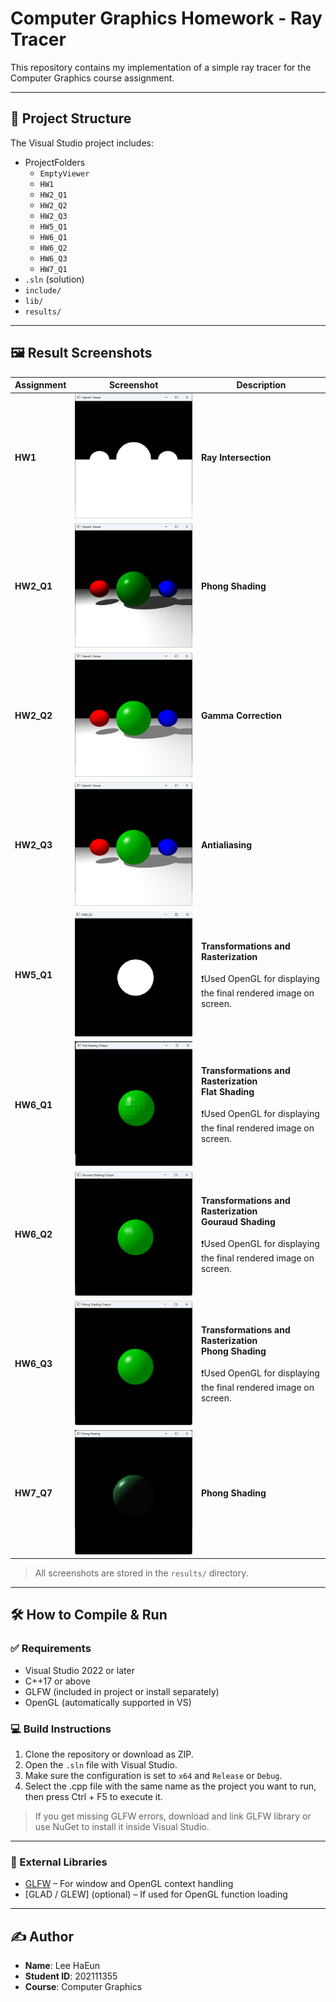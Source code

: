 # Computer Graphics Homework - Ray Tracer

This repository contains my implementation of a simple ray tracer for the Computer Graphics course assignment.

---

## 📁 Project Structure

The Visual Studio project includes:

- ProjectFolders
  - `EmptyViewer`
  - `HW1`
  - `HW2_Q1`
  - `HW2_Q2`
  - `HW2_Q3`
  - `HW5_Q1`
  - `HW6_Q1`
  - `HW6_Q2`
  - `HW6_Q3`
  - `HW7_Q1`
- `.sln` (solution)
- `include/`
- `lib/`
- `results/`

---

## 🖼 Result Screenshots


| Assignment | Screenshot | Description |
|------------|------------|-------------|
| **HW1**    | ![](results/HW1.png)     | **Ray Intersection** |
| **HW2_Q1** | ![](results/HW2_Q1.png)  | **Phong Shading** |
| **HW2_Q2** | ![](results/HW2_Q2.png)  | **Gamma Correction** |
| **HW2_Q3** | ![](results/HW2_Q3.png)  | **Antialiasing** |
| **HW5_Q1** | ![](results/HW5_Q1.png)  | **Transformations and Rasterization**<br><br>❗Used OpenGL for displaying the final rendered image on screen. |
| **HW6_Q1** | ![](results/HW6_Q1.png)  | **Transformations and Rasterization**<br>**Flat Shading**<br><br>❗Used OpenGL for displaying the final rendered image on screen. |
| **HW6_Q2** | ![](results/HW6_Q2.png)  | **Transformations and Rasterization**<br>**Gouraud Shading**<br><br>❗Used OpenGL for displaying the final rendered image on screen. |
| **HW6_Q3** | ![](results/HW6_Q3.png)  | **Transformations and Rasterization**<br>**Phong Shading**<br><br>❗Used OpenGL for displaying the final rendered image on screen. |
| **HW7_Q7** | ![](results/HW7_Q1.png)  | **Phong Shading** |

> All screenshots are stored in the `results/` directory.

---

## 🛠 How to Compile & Run

### ✅ Requirements

- Visual Studio 2022 or later
- C++17 or above
- GLFW (included in project or install separately)
- OpenGL (automatically supported in VS)

### 💻 Build Instructions

1. Clone the repository or download as ZIP.
2. Open the `.sln` file with Visual Studio.
3. Make sure the configuration is set to `x64` and `Release` or `Debug`.
4. Select the .cpp file with the same name as the project you want to run, then press Ctrl + F5 to execute it.

> If you get missing GLFW errors, download and link GLFW library or use NuGet to install it inside Visual Studio.

---

### 🧩 External Libraries

- [GLFW](https://www.glfw.org/) – For window and OpenGL context handling
- [GLAD / GLEW] (optional) – If used for OpenGL function loading

---

## ✍️ Author

- **Name**: Lee HaEun
- **Student ID**: 202111355
- **Course**: Computer Graphics

